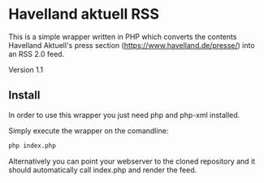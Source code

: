 Havelland aktuell RSS
==========================
This is a simple wrapper written in PHP which converts the contents Havelland Aktuell's press section (https://www.havelland.de/presse/) into an RSS 2.0 feed.

Version 1.1

Install
-------

In order to use this wrapper you just need php and php-xml installed.

Simply execute the wrapper on the comandline:
```bash
php index.php
```

Alternatively you can point your webserver to the cloned repository and it should automatically call index.php and render the feed. 
